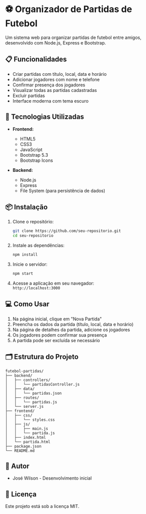 # ⚽ Organizador de Partidas de Futebol

Um sistema web para organizar partidas de futebol entre amigos, desenvolvido com Node.js, Express e Bootstrap.

## 📋 Funcionalidades

- Criar partidas com título, local, data e horário
- Adicionar jogadores com nome e telefone
- Confirmar presença dos jogadores
- Visualizar todas as partidas cadastradas
- Excluir partidas
- Interface moderna com tema escuro

## 🚀 Tecnologias Utilizadas

- **Frontend:**
  - HTML5
  - CSS3
  - JavaScript
  - Bootstrap 5.3
  - Bootstrap Icons

- **Backend:**
  - Node.js
  - Express
  - File System (para persistência de dados)

## 📦 Instalação

1. Clone o repositório:
   ```bash
   git clone https://github.com/seu-repositorio.git
   cd seu-repositorio
   ```

2. Instale as dependências:
   ```bash
   npm install
   ```

3. Inicie o servidor:
   ```bash
   npm start
   ```

4. Acesse a aplicação em seu navegador:  
   `http://localhost:3000`

## 💻 Como Usar

1. Na página inicial, clique em "Nova Partida"
2. Preencha os dados da partida (título, local, data e horário)
3. Na página de detalhes da partida, adicione os jogadores
4. Os jogadores podem confirmar sua presença
5. A partida pode ser excluída se necessário

## 🗂️ Estrutura do Projeto

```
futebol-partidas/
├── backend/
│   ├── controllers/
│   │   └── partidasController.js
│   ├── data/
│   │   └── partidas.json
│   ├── routes/
│   │   └── partidas.js
│   └── server.js
├── frontend/
│   ├── css/
│   │   └── styles.css
│   ├── js/
│   │   ├── main.js
│   │   └── partida.js
│   ├── index.html
│   └── partida.html
├── package.json
└── README.md
```

## 👥 Autor

- José Wilson - Desenvolvimento inicial

## 📝 Licença

Este projeto está sob a licença MIT.

